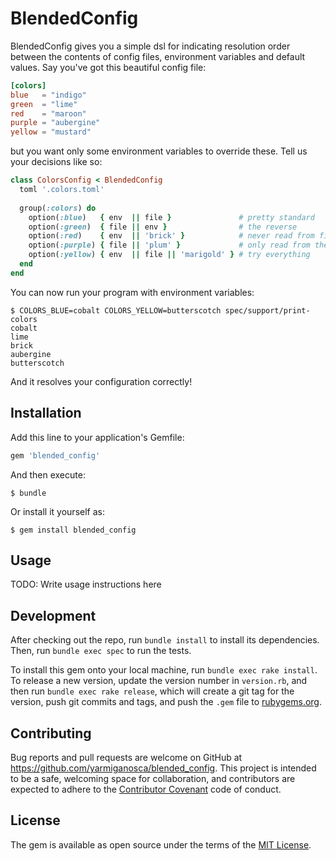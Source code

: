 # BlendedConfig

BlendedConfig gives you a simple dsl for indicating resolution order between the contents of config files, environment variables and default values. Say you've got this beautiful config file:
```toml
[colors]
blue   = "indigo"
green  = "lime"
red    = "maroon"
purple = "aubergine"
yellow = "mustard"
```

but you want only some environment variables to override these. Tell us your decisions like so:
```ruby
class ColorsConfig < BlendedConfig
  toml '.colors.toml'
  
  group(:colors) do
    option(:blue)   { env  || file }               # pretty standard
    option(:green)  { file || env }                # the reverse
    option(:red)    { env  || 'brick' }            # never read from file, but have a default
    option(:purple) { file || 'plum' }             # only read from the file, with a default
    option(:yellow) { env  || file || 'marigold' } # try everything
  end
end
```

You can now run your program with environment variables:

    $ COLORS_BLUE=cobalt COLORS_YELLOW=butterscotch spec/support/print-colors
    cobalt
    lime
    brick
    aubergine
    butterscotch

And it resolves your configuration correctly!


## Installation

Add this line to your application's Gemfile:

```ruby
gem 'blended_config'
```

And then execute:

    $ bundle

Or install it yourself as:

    $ gem install blended_config

## Usage

TODO: Write usage instructions here

## Development

After checking out the repo, run `bundle install` to install its dependencies. Then, run `bundle exec spec` to run the tests.

To install this gem onto your local machine, run `bundle exec rake install`. To release a new version, update the version number in `version.rb`, and then run `bundle exec rake release`, which will create a git tag for the version, push git commits and tags, and push the `.gem` file to [rubygems.org](https://rubygems.org).

## Contributing

Bug reports and pull requests are welcome on GitHub at https://github.com/yarmiganosca/blended_config. This project is intended to be a safe, welcoming space for collaboration, and contributors are expected to adhere to the [Contributor Covenant](http://contributor-covenant.org) code of conduct.


## License

The gem is available as open source under the terms of the [MIT License](http://opensource.org/licenses/MIT).

